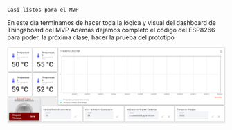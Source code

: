 `Casi listos para el MVP`

En este día terminamos de hacer toda la lógica y visual del dashboard de Thingsboard del MVP
Además dejamos completo el código del ESP8266 para poder, la próxima clase, hacer la prueba del prototipo

![dashboard](https://raw.githubusercontent.com/SisCom-PI2-2023-2/proyecto-keep-it-cool/main/docs/_posts/img/DashBoardMVPFinal.PNG)
